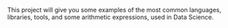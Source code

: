 This project will give you some examples of the most common languages, libraries, tools, and some arithmetic expressions, used in Data Science.
